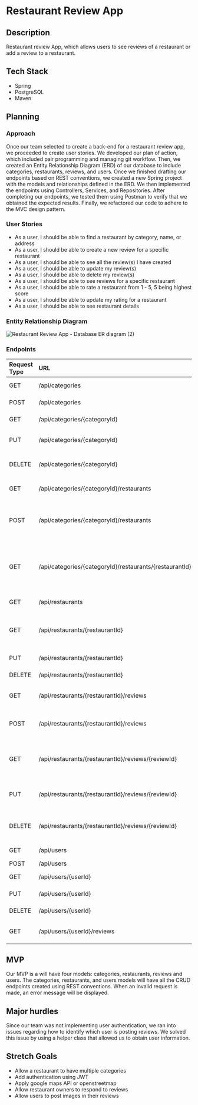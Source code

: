# Restaurant Review App

## Description

Restaurant review App, which allows users to see reviews of a restaurant or add a review to a restaurant.

## Tech Stack
* Spring 
* PostgreSQL
* Maven

## Planning
### Approach

Once our team selected to create a back-end for a restaurant review app, we proceeded to create user stories. We developed our plan of action, which included pair programming and managing git workflow. Then, we created an Entity Relationship Diagram (ERD) of our database to include categories, restaurants, reviews, and users. 
Once we finished drafting our endpoints based on REST conventions, we created a new Spring project with the models and relationships defined in the ERD.
We then implemented the endpoints using Controllers, Services, and Repositories.
After completing our endpoints, we tested them using Postman to verify that we obtained the expected results. Finally, we refactored our code to adhere to the MVC design pattern.    

### User Stories

- As a user, I should be able to find a restaurant by category, name, or address
- As a user, I should be able to create a new review for a specific restaurant
- As a user, I should be able to see all the review(s) I have created
- As a user, I should be able to update my review(s)
- As a user, I should be able to delete my review(s)
- As a user, I should be able to see reviews for a specific restaurant
- As a user, I should be able to rate a restaurant from 1 - 5, 5 being highest score
- As a user, I should be able to update my rating for a restaurant
- As a user, I should be able to see restaurant details

### Entity Relationship Diagram

![Restaurant Review App - Database ER diagram (2)](https://user-images.githubusercontent.com/94083595/148434095-c81b6d37-cc6d-4ec6-8f1c-42934b1a430a.png)




### Endpoints

| Request Type | URL                                                        | Functionality                                                       |
| :----------- |:-----------------------------------------------------------|:--------------------------------------------------------------------|
| GET          | /api/categories                                            | get all the categories                                              |
| POST         | /api/categories                                            | create a category                                                   |
| GET          | /api/categories/{categoryId}                               | get a specific category                                             |
| PUT          | /api/categories/{categoryId}                               | update a specific category                                          |
| DELETE       | /api/categories/{categoryId}                               | delete a specific category                                          |
| GET          | /api/categories/{categoryId}/restaurants                   | List all restaurants in category                                    |
| POST         | /api/categories/{categoryId}/restaurants                   | Creates a new restaurant in the given category                      |
| GET          | /api/categories/{categoryId}/restaurants/{restaurantId}    | Gets a single restaurant with the given restaurantId and categoryId |
| GET          | /api/restaurants                                           | Gets all restaurants                                                |
| GET          | /api/restaurants/{restaurantId}                            | Gets a single restaurant with the given restaurantId                |
| PUT          | /api/restaurants/{restaurantId}                            | Updates a restaurant                                                |
| DELETE       | /api/restaurants/{restaurantId}                            | Deletes a restaurant                                                |
| GET          | /api/restaurants/{restaurantId}/reviews                    | List all reviews in restaurant                                      |
| POST         | /api/restaurants/{restaurantId}/reviews                    | Creates a new review in the given restaurant                        |
| GET          | /api/restaurants/{restaurantId}/reviews/{reviewId}         | Gets a single review with the given restaurantId and reviewId       |
| PUT          | /api/restaurants/{restaurantId}/reviews/{reviewId}         | Updates a review for a restaurant by reviewId                       |
| DELETE       | /api/restaurants/{restaurantId}/reviews/{reviewId}         | Deletes a review for a restaurant by reviewId                       |
| GET          | /api/users                                                 | Gets all the users                                                  |
| POST         | /api/users                                                 | Create a user                                                       |
| GET          | /api/users/{userId}                                        | Get a specific user                                                 |
| PUT          | /api/users/{userId}                                        | Update a specific user                                              |
| DELETE       | /api/users/{userId}                                        | Delete a specific user                                              |
| GET          | /api/users/{userId}/reviews                                | Get all reviews from a given user                                   |


## MVP

Our MVP is a will have four models: categories, restaurants, reviews and users. The categories, restaurants, and users models will have all the CRUD endpoints created using REST conventions. When an invalid request is made, an error message will be displayed.

## Major hurdles

Since our team was not implementing user authentication, we ran into issues regarding how to identify which user is posting reviews. We solved this issue by using a helper class that allowed us to obtain user information.

## Stretch Goals

- Allow a restaurant to have multiple categories
- Add authentication using JWT
- Apply google maps API or openstreetmap
- Allow restaurant owners to respond to reviews
- Allow users to post images in their reviews


